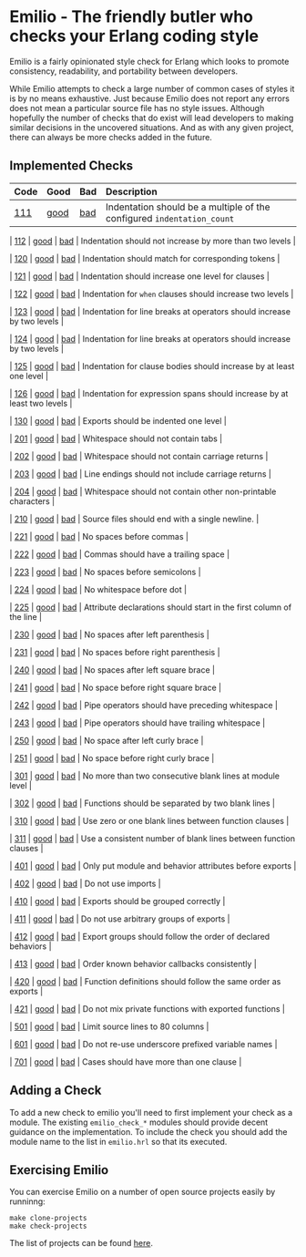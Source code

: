 Emilio - The friendly butler who checks your Erlang coding style
===

Emilio is a fairly opinionated style check for Erlang which
looks to promote consistency, readability, and portability
between developers.

While Emilio attempts to check a large number of common cases
of styles it is by no means exhaustive. Just because Emilio
does not report any errors does not mean a particular source
file has no style issues. Although hopefully the number of checks
that do exist will lead developers to making similar decisions
in the uncovered situations. And as with any given project,
there can always be more checks added in the future.

Implemented Checks
---


| Code | Good | Bad | Description |
| :--- | :--- | :--- | :--- |
| [111](priv/documentation/111/description.txt) | [good](priv/documentation/111/good.erl) | [bad](priv/documentation/111/bad.erl) | Indentation should be a multiple of the configured `indentation_count` |


| [112](priv/documentation/112/description.txt) | [good](priv/documentation/112/good.erl) | [bad](priv/documentation/112/bad.erl) | Indentation should not increase by more than two levels |


| [120](priv/documentation/120/description.txt) | [good](priv/documentation/120/good.erl) | [bad](priv/documentation/120/bad.erl) | Indentation should match for corresponding tokens |


| [121](priv/documentation/121/description.txt) | [good](priv/documentation/121/good.erl) | [bad](priv/documentation/121/bad.erl) | Indentation should increase one level for clauses |


| [122](priv/documentation/122/description.txt) | [good](priv/documentation/122/good.erl) | [bad](priv/documentation/122/bad.erl) | Indentation for `when` clauses should increase two levels |


| [123](priv/documentation/123/description.txt) | [good](priv/documentation/123/good.erl) | [bad](priv/documentation/123/bad.erl) | Indentation for line breaks at operators should increase by two levels |


| [124](priv/documentation/124/description.txt) | [good](priv/documentation/124/good.erl) | [bad](priv/documentation/124/bad.erl) | Indentation for line breaks at operators should increase by two levels |


| [125](priv/documentation/125/description.txt) | [good](priv/documentation/125/good.erl) | [bad](priv/documentation/125/bad.erl) | Indentation for clause bodies should increase by at least one level |


| [126](priv/documentation/126/description.txt) | [good](priv/documentation/126/good.erl) | [bad](priv/documentation/126/bad.erl) | Indentation for expression spans should increase by at least two levels |


| [130](priv/documentation/130/description.txt) | [good](priv/documentation/130/good.erl) | [bad](priv/documentation/130/bad.erl) | Exports should be indented one level |


| [201](priv/documentation/201/description.txt) | [good](priv/documentation/201/good.erl) | [bad](priv/documentation/201/bad.erl) | Whitespace should not contain tabs |


| [202](priv/documentation/202/description.txt) | [good](priv/documentation/202/good.erl) | [bad](priv/documentation/202/bad.erl) | Whitespace should not contain carriage returns |


| [203](priv/documentation/203/description.txt) | [good](priv/documentation/203/good.erl) | [bad](priv/documentation/203/bad.erl) | Line endings should not include carriage returns |


| [204](priv/documentation/204/description.txt) | [good](priv/documentation/204/good.erl) | [bad](priv/documentation/204/bad.erl) | Whitespace should not contain other non-printable characters |


| [210](priv/documentation/210/description.txt) | [good](priv/documentation/210/good.erl) | [bad](priv/documentation/210/bad.erl) | Source files should end with a single newline. |


| [221](priv/documentation/221/description.txt) | [good](priv/documentation/221/good.erl) | [bad](priv/documentation/221/bad.erl) | No spaces before commas |


| [222](priv/documentation/222/description.txt) | [good](priv/documentation/222/good.erl) | [bad](priv/documentation/222/bad.erl) | Commas should have a trailing space |


| [223](priv/documentation/223/description.txt) | [good](priv/documentation/223/good.erl) | [bad](priv/documentation/223/bad.erl) | No spaces before semicolons |


| [224](priv/documentation/224/description.txt) | [good](priv/documentation/224/good.erl) | [bad](priv/documentation/224/bad.erl) | No whitespace before dot |


| [225](priv/documentation/225/description.txt) | [good](priv/documentation/225/good.erl) | [bad](priv/documentation/225/bad.erl) | Attribute declarations should start in the first column of the line |


| [230](priv/documentation/230/description.txt) | [good](priv/documentation/230/good.erl) | [bad](priv/documentation/230/bad.erl) | No spaces after left parenthesis |


| [231](priv/documentation/231/description.txt) | [good](priv/documentation/231/good.erl) | [bad](priv/documentation/231/bad.erl) | No spaces before right parenthesis |


| [240](priv/documentation/240/description.txt) | [good](priv/documentation/240/good.erl) | [bad](priv/documentation/240/bad.erl) | No spaces after left square brace |


| [241](priv/documentation/241/description.txt) | [good](priv/documentation/241/good.erl) | [bad](priv/documentation/241/bad.erl) | No space before right square brace |


| [242](priv/documentation/242/description.txt) | [good](priv/documentation/242/good.erl) | [bad](priv/documentation/242/bad.erl) | Pipe operators should have preceding whitespace |


| [243](priv/documentation/243/description.txt) | [good](priv/documentation/243/good.erl) | [bad](priv/documentation/243/bad.erl) | Pipe operators should have trailing whitespace |


| [250](priv/documentation/250/description.txt) | [good](priv/documentation/250/good.erl) | [bad](priv/documentation/250/bad.erl) | No space after left curly brace |


| [251](priv/documentation/251/description.txt) | [good](priv/documentation/251/good.erl) | [bad](priv/documentation/251/bad.erl) | No space before right curly brace |


| [301](priv/documentation/301/description.txt) | [good](priv/documentation/301/good.erl) | [bad](priv/documentation/301/bad.erl) | No more than two consecutive blank lines at module level |


| [302](priv/documentation/302/description.txt) | [good](priv/documentation/302/good.erl) | [bad](priv/documentation/302/bad.erl) | Functions should be separated by two blank lines |


| [310](priv/documentation/310/description.txt) | [good](priv/documentation/310/good.erl) | [bad](priv/documentation/310/bad.erl) | Use zero or one blank lines between function clauses |


| [311](priv/documentation/311/description.txt) | [good](priv/documentation/311/good.erl) | [bad](priv/documentation/311/bad.erl) | Use a consistent number of blank lines between function clauses |


| [401](priv/documentation/401/description.txt) | [good](priv/documentation/401/good.erl) | [bad](priv/documentation/401/bad.erl) | Only put module and behavior attributes before exports |


| [402](priv/documentation/402/description.txt) | [good](priv/documentation/402/good.erl) | [bad](priv/documentation/402/bad.erl) | Do not use imports |


| [410](priv/documentation/410/description.txt) | [good](priv/documentation/410/good.erl) | [bad](priv/documentation/410/bad.erl) | Exports should be grouped correctly |


| [411](priv/documentation/411/description.txt) | [good](priv/documentation/411/good.erl) | [bad](priv/documentation/411/bad.erl) | Do not use arbitrary groups of exports |


| [412](priv/documentation/412/description.txt) | [good](priv/documentation/412/good.erl) | [bad](priv/documentation/412/bad.erl) | Export groups should follow the order of declared behaviors |


| [413](priv/documentation/413/description.txt) | [good](priv/documentation/413/good.erl) | [bad](priv/documentation/413/bad.erl) | Order known behavior callbacks consistently |


| [420](priv/documentation/420/description.txt) | [good](priv/documentation/420/good.erl) | [bad](priv/documentation/420/bad.erl) | Function definitions should follow the same order as exports |


| [421](priv/documentation/421/description.txt) | [good](priv/documentation/421/good.erl) | [bad](priv/documentation/421/bad.erl) | Do not mix private functions with exported functions |


| [501](priv/documentation/501/description.txt) | [good](priv/documentation/501/good.erl) | [bad](priv/documentation/501/bad.erl) | Limit source lines to 80 columns |


| [601](priv/documentation/601/description.txt) | [good](priv/documentation/601/good.erl) | [bad](priv/documentation/601/bad.erl) | Do not re-use underscore prefixed variable names |


| [701](priv/documentation/701/description.txt) | [good](priv/documentation/701/good.erl) | [bad](priv/documentation/701/bad.erl) | Cases should have more than one clause |


Adding a Check
---

To add a new check to emilio you'll need to first implement your check
as a module. The existing `emilio_check_*` modules should provide
decent guidance on the implementation. To include the check you should
add the module name to the list in `emilio.hrl` so that its executed.


Exercising Emilio
---

You can exercise Emilio on a number of open source projects
easily by runninng:

    make clone-projects
    make check-projects

The list of projects can be found [here](test/projects.txt).

